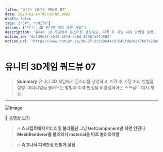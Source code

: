 ```yaml
---
title: "유니티 3D게임 쿼드뷰 07"
date: 2023-02-14T00:00:00.000Z
draft: false
tags: ["C#", "UNITY"]
series: ["유니티 3D 쿼터뷰 게임 클론 개발"]
description: "유니티 3D 게임에서 몬스터를 생성하고, 피격 후 사망 처리 방법을 설명. 머터리얼을 불러오는 방법과 피격 판정을 비활성화하는 스크립트 예시 제공."
notion_id: "dc3d9e44-cb15-45fd-ac6d-4766fa29a508"
notion_url: "https://www.notion.so/3D-07-dc3d9e44cb1545fdac6d4766fa29a508"
---
```


# 유니티 3D게임 쿼드뷰 07

> **Summary**
> 유니티 3D 게임에서 몬스터를 생성하고, 피격 후 사망 처리 방법을 설명. 머터리얼을 불러오는 방법과 피격 판정을 비활성화하는 스크립트 예시 제공.

---

![Image](https://prod-files-secure.s3.us-west-2.amazonaws.com/09ccd4d5-876c-4bba-bbdf-cc77a0a11257/f362ff2b-c9ab-47ce-b1c1-0e15737a9dea/Untitled.png?X-Amz-Algorithm=AWS4-HMAC-SHA256&X-Amz-Content-Sha256=UNSIGNED-PAYLOAD&X-Amz-Credential=ASIAZI2LB466U4BAEROA%2F20250724%2Fus-west-2%2Fs3%2Faws4_request&X-Amz-Date=20250724T081157Z&X-Amz-Expires=3600&X-Amz-Security-Token=IQoJb3JpZ2luX2VjEAAaCXVzLXdlc3QtMiJHMEUCIQCZrUzYQmy17M2l99HEaHkYjG4q8WlN3n5ukjflSRnfrAIgMuWhX%2BCOYwTmcTl%2FOhbXbFpS6d4ju3TRlOA%2BGttGNtYq%2FwMIKRAAGgw2Mzc0MjMxODM4MDUiDBrkCEisPDhLQufQeyrcA6jjwK%2Fd6wpzHBhZ%2Bif1jRXJ6dZcYhIhG16zVnLswf44L%2FeH7NnzCKf0PSBOEB0HoqUcve3ngDg2783zF9BoAJOucTFAUPIYC2gcAGL%2B%2FvFdMBEPU%2BhPUCP%2BBfgiYabbXZ7Jm%2FS91r%2FDXdPZQXl1zRfi6%2FTg1GTq%2BKhJdATPJ94lnOtiJBAjNW33Jphm3Xyr%2FRdOkr2Pveqdi%2BNtm8ovDUHsd9XfNvHwNWHnStG%2FqXFErPtgiKE1LMZuA1wwoJekmmKVci2FOWmbZ2tdLWOf8SMjuWSRLpDdLbgOWAnWHhp8JsPSpMRwzeWpWuae1eC%2FEIgrbZ2UemceDrNMKKQNFxRqnc0CaR10J50EjM2i7cd4OTeWJmwarNCnKGdrDvnHYVM69FaKyedwA0wTDerPo%2FC2s3GQDnedc6Sn%2FCl7N%2F8ykRRUQCcBS2Pfw%2FunZ40D5hV01V7Vyi%2BKOyoIfpPVZbhBlcw%2FQ2578m0SG03mrl9Vstv7uc3dW5lIXuWHNF9SDM%2BUQBoOTWM4iXI6GSDFxvjBhjqUYfqj4XkbfAbpyFulFEFZaNheQRvq6BgXSlzDsx1j9efJi1n%2FxIbp2skr0R9MPnhiME7E6Qf%2BeuTCKP2JAbnhFJrWWTcr4rkMMM3Oh8QGOqUBTWSHZvBykSkhfJmSmlnzqjs59DgmUpk1MS%2FrlDAKgRoqCexZU6f8xlkuDDKxAnfDDsSwxoTq5a%2Bq6cOnWlwaWFuqfPnw6TEKCUmVd1f46r69zeONxgcpzoCCcTdRqpKW626RebZSq9D69eMioRtDV0BVtWMsHwqBN8jw63ILbyh8LxiqgCPLUrmxQtTSRMuPoV36aFIaF9l4KCtHIvlxHUfx9GQy&X-Amz-Signature=017807fb7035fe98b1d1979ef02ab421e4570c7322ebf306f0b889bb4874f85c&X-Amz-SignedHeaders=host&x-amz-checksum-mode=ENABLED&x-id=GetObject)

🎥 [동영상 보기](https://www.youtube.com/watch?v=IoaPxcSHwEM&list=PLO-mt5Iu5TeYkrBzWKuTCl6IUm_bA6BKy&index=9)

> 🔥 **스크립트에서 머터리얼 불러올땐 그냥 GetComponent만 하면 안된다 MeshRenderer를 불러와서 material을 따로 불러와야함**

> 🔥 **죽고나서 피격판정 안받게 설정**


